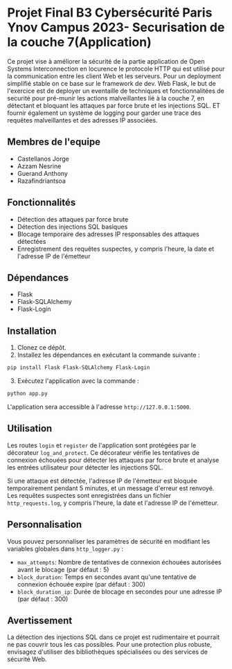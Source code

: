 # Projet Final B3 Cybersécurité Paris Ynov Campus 2023- Securisation de la couche 7(Application)

Ce projet vise à améliorer la sécurité de la partie application de Open Systems Interconnection en locurence le protocole HTTP qui est utilisé pour la communication entre les client Web et les serveurs. Pour un deployment simplifié stable on ce base sur le framework de dev. Web Flask, le but de l'exercice est de deployer un eventaille de techniques et fonctionnalitées de securité pour pré-munir les actions malveillantes lié à la couche 7, en détectant et bloquant les attaques par force brute et les injections SQL. ET fournir également un système de logging pour garder une trace des requêtes malveillantes et des adresses IP associées.

## Membres de l'equipe
- Castellanos Jorge
- Azzam Nesrine
- Guerand Anthony
- Razafindriantsoa

## Fonctionnalités

- Détection des attaques par force brute
- Détection des injections SQL basiques
- Blocage temporaire des adresses IP responsables des attaques détectées
- Enregistrement des requêtes suspectes, y compris l'heure, la date et l'adresse IP de l'émetteur

## Dépendances

- Flask
- Flask-SQLAlchemy
- Flask-Login

## Installation

1. Clonez ce dépôt.
2. Installez les dépendances en exécutant la commande suivante :

```bash
pip install Flask Flask-SQLAlchemy Flask-Login
```

3. Exécutez l'application avec la commande :

```bash
python app.py
```

L'application sera accessible à l'adresse `http://127.0.0.1:5000`.

## Utilisation

Les routes `login` et `register` de l'application sont protégées par le décorateur `log_and_protect`. Ce décorateur vérifie les tentatives de connexion échouées pour détecter les attaques par force brute et analyse les entrées utilisateur pour détecter les injections SQL.

Si une attaque est détectée, l'adresse IP de l'émetteur est bloquée temporairement pendant 5 minutes, et un message d'erreur est renvoyé. Les requêtes suspectes sont enregistrées dans un fichier `http_requests.log`, y compris l'heure, la date et l'adresse IP de l'émetteur.

## Personnalisation

Vous pouvez personnaliser les paramètres de sécurité en modifiant les variables globales dans `http_logger.py` :

- `max_attempts`: Nombre de tentatives de connexion échouées autorisées avant le blocage (par défaut : 5)
- `block_duration`: Temps en secondes avant qu'une tentative de connexion échouée expire (par défaut : 300)
- `block_duration_ip`: Durée de blocage en secondes pour une adresse IP (par défaut : 300)

## Avertissement

La détection des injections SQL dans ce projet est rudimentaire et pourrait ne pas couvrir tous les cas possibles. Pour une protection plus robuste, envisagez d'utiliser des bibliothèques spécialisées ou des services de sécurité Web.
